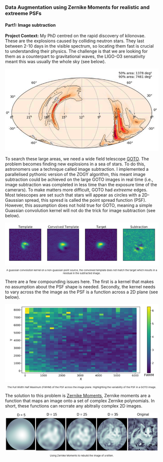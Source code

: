 ### Data Augmentation using Zernike Moments for realistic and extreeme PSFs

#### Part1: Image subtraction
**Project Context:** My PhD centred on the rapid discovery of kilonovae. These are the explosions caused by colliding neutron stars. They last between 2-10 days in the visible spectrum, so locating them fast is crucial to understanding their physics. The challenge is that we are looking for them as a counterpart to gravitational waves, the LIGO-O3 sensativity meant this was usually the whole sky (see below).

<img src="images/LIGO.PNG?raw=true"/>

To search these large areas, we need a wide field telescope [GOTO](https://academic.oup.com/mnras/article/511/2/2405/6505141). The problem becomes finding new explosions in a sea of stars. To do this, astronomers use a technique called image subtraction. I implemented a parallelised pythonic version of the ZOGY algorithm, this meant image subtraction could be achieved on the large GOTO images in real time (i.e., image subtraction was completed in less time than the exposure time of the camerars). To make matters more difficult, GOTO had *extreeme* edges. Most telescopes are set such that stars will appear as circles with a 2D-Gaussian spread, this spresd is called the point spread function (PSF). However, this assumption does not hold true for GOTO, meaning a simple Guassian convolution kernel will not do the trick for image subtraction (see below).

<img src="images/Subtraction1.PNG?raw=true"/>

<p style="text-align:center; font-size:6pt"> A guassian convolution kernel on a non-guassian point source, the convolved template does not match the target which results in a residual in the subtracted image. </p>


There are a few compounding issues here. The first is a kernel that makes no assumption about the PSF shape is needed. Secondly, the kernel needs to vary across the the image as the PSF is a function across a 2D plane (see below).

<img src="images/PSF_2D.PNG?raw=true"/>

<p style="text-align:center; font-size:6pt"> The Full Width Half Maximum (FWHM) of the PSF across the image plane. Highlighting the variability of the PSF in a GOTO image. </p>

The solution to this problem is [Zernike Moments](https://www.researchgate.net/profile/Whoi-Yul-Kim/publication/222528464_A_novel_approach_to_the_fast_computation_of_Zernike_moments/links/5bd997de92851c6b279bcca7/A-novel-approach-to-the-fast-computation-of-Zernike-moments.pdf), Zernike moments are a function that maps an image onto a set of complex Zernike polynomials. In short, these functions can recrrate any abitraliy complex 2D images.

<img src="images/Cat_port.PNG?raw=true"/>
<p style="text-align:center; font-size:6pt"> Using Zernike Moments to rebuild the image of a kitten. </p>





